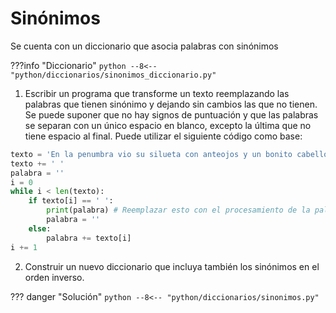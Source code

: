 # Sinónimos

Se cuenta con un diccionario que asocia palabras con sinónimos

???info "Diccionario"
    ```python
    --8<-- "python/diccionarios/sinonimos_diccionario.py"
    ```

1. Escribir un programa que transforme un texto reemplazando las palabras que tienen sinónimo y dejando sin cambios las que no tienen. Se puede suponer que no hay signos de puntuación y que las palabras se separan con un único espacio en blanco, excepto la última que no tiene espacio al final. Puede utilizar el siguiente código como base:

```python
texto = 'En la penumbra vio su silueta con anteojos y un bonito cabello y sintió miedo y ganas de volver a su casa'
texto += ' '
palabra = ''
i = 0
while i < len(texto):
    if texto[i] == ' ':
        print(palabra) # Reemplazar esto con el procesamiento de la palabra
        palabra = ''
    else:
        palabra += texto[i]
i += 1
```
2. Construir un nuevo diccionario que incluya también los sinónimos en el orden inverso.

??? danger "Solución"
    ```python
    --8<-- "python/diccionarios/sinonimos.py"
    ```